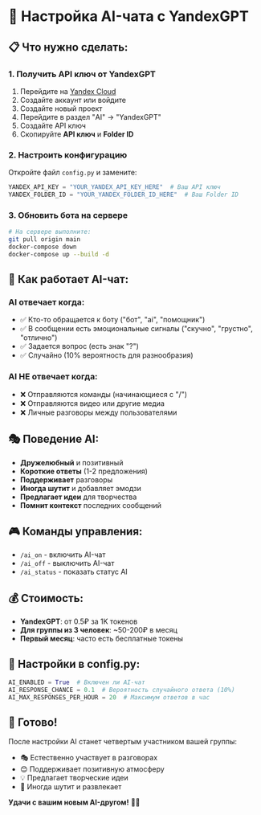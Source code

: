 # 🤖 Настройка AI-чата с YandexGPT

## 📋 Что нужно сделать:

### 1. **Получить API ключ от YandexGPT**

1. Перейдите на [Yandex Cloud](https://cloud.yandex.ru/)
2. Создайте аккаунт или войдите
3. Создайте новый проект
4. Перейдите в раздел "AI" → "YandexGPT"
5. Создайте API ключ
6. Скопируйте **API ключ** и **Folder ID**

### 2. **Настроить конфигурацию**

Откройте файл `config.py` и замените:

```python
YANDEX_API_KEY = "YOUR_YANDEX_API_KEY_HERE"  # Ваш API ключ
YANDEX_FOLDER_ID = "YOUR_YANDEX_FOLDER_ID_HERE"  # Ваш Folder ID
```

### 3. **Обновить бота на сервере**

```bash
# На сервере выполните:
git pull origin main
docker-compose down
docker-compose up --build -d
```

## 🎯 Как работает AI-чат:

### **AI отвечает когда:**
- ✅ Кто-то обращается к боту ("бот", "ai", "помощник")
- ✅ В сообщении есть эмоциональные сигналы ("скучно", "грустно", "отлично")
- ✅ Задается вопрос (есть знак "?")
- ✅ Случайно (10% вероятность для разнообразия)

### **AI НЕ отвечает когда:**
- ❌ Отправляются команды (начинающиеся с "/")
- ❌ Отправляются видео или другие медиа
- ❌ Личные разговоры между пользователями

## 🎭 Поведение AI:

- **Дружелюбный** и позитивный
- **Короткие ответы** (1-2 предложения)
- **Поддерживает** разговоры
- **Иногда шутит** и добавляет эмодзи
- **Предлагает идеи** для творчества
- **Помнит контекст** последних сообщений

## 🎮 Команды управления:

- `/ai_on` - включить AI-чат
- `/ai_off` - выключить AI-чат  
- `/ai_status` - показать статус AI

## 💰 Стоимость:

- **YandexGPT**: от 0.5₽ за 1K токенов
- **Для группы из 3 человек**: ~50-200₽ в месяц
- **Первый месяц**: часто есть бесплатные токены

## 🔧 Настройки в config.py:

```python
AI_ENABLED = True  # Включен ли AI-чат
AI_RESPONSE_CHANCE = 0.1  # Вероятность случайного ответа (10%)
AI_MAX_RESPONSES_PER_HOUR = 20  # Максимум ответов в час
```

## 🚀 Готово!

После настройки AI станет четвертым участником вашей группы:
- 🎭 Естественно участвует в разговорах
- 😊 Поддерживает позитивную атмосферу
- 💡 Предлагает творческие идеи
- 🎪 Иногда шутит и развлекает

**Удачи с вашим новым AI-другом!** 🤖✨
